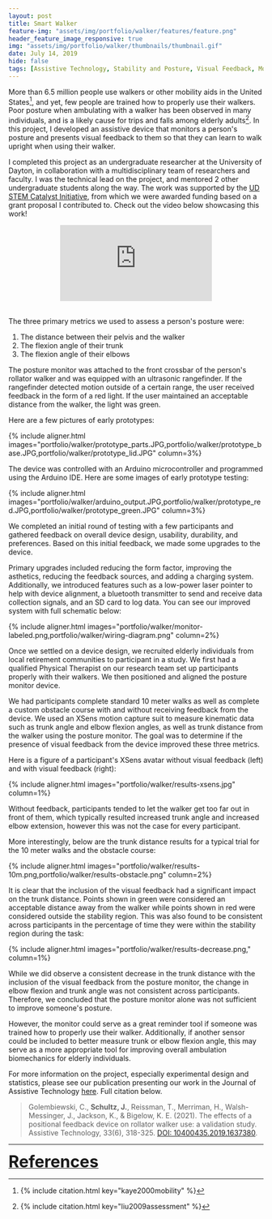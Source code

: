 ```yaml
---
layout: post
title: Smart Walker
feature-img: "assets/img/portfolio/walker/features/feature.png"
header_feature_image_responsive: true
img: "assets/img/portfolio/walker/thumbnails/thumbnail.gif"
date: July 14, 2019
hide: false
tags: [Assistive Technology, Stability and Posture, Visual Feedback, Mobility Aids, Kinematics, Gait, Engineering, Research]
---
```


More than 6.5 million people use walkers or other mobility aids in the United States[^1], and yet, few people are trained how to properly use their walkers. Poor posture when ambulating with a walker has been observed in many individuals, and is a likely cause for trips and falls among elderly adults[^2]. In this project, I developed an assistive device that monitors a person's posture and presents visual feedback to them so that they can learn to walk upright when using their walker.

I completed this project as an undergraduate researcher at the University of Dayton, in collaboration with a multidisciplinary team of researchers and faculty. I was the technical lead on the project, and mentored 2 other undergraduate students along the way. The work was supported by the <a href="https://udayton.edu/stem-catalyst/index.php" target="_blank">UD STEM Catalyst Initiative</a>, from which we were awarded funding based on a grant proposal I contributed to. Check out the video below showcasing this work!

<div class="video_container" align="middle">
    <iframe src="https://www.youtube.com/embed/yrZyfk3cpro" class="video" frameborder="0" gesture="media" allow="encrypted-media" allowfullscreen></iframe>
</div>

<br>

The three primary metrics we used to assess a person's posture were:
<ol>
    <li>The distance between their pelvis and the walker</li>
    <li>The flexion angle of their trunk</li>
    <li>The flexion angle of their elbows</li>
</ol>

The posture monitor was attached to the front crossbar of the person's rollator walker and was equipped with an ultrasonic rangefinder. If the rangefinder detected motion outside of a certain range, the user received feedback in the form of a red light. If the user maintained an acceptable distance from the walker, the light was green.

Here are a few pictures of early prototypes:

{% include aligner.html images="portfolio/walker/prototype_parts.JPG,portfolio/walker/prototype_base.JPG,portfolio/walker/prototype_lid.JPG" column=3%}

The device was controlled with an Arduino microcontroller and programmed using the Arduino IDE. Here are some images of early prototype testing:

{% include aligner.html images="portfolio/walker/arduino_output.JPG,portfolio/walker/prototype_red.JPG,portfolio/walker/prototype_green.JPG" column=3%}

We completed an initial round of testing with a few participants and gathered feedback on overall device design, usability, durability, and preferences. Based on this initial feedback, we made some upgrades to the device.

Primary upgrades included reducing the form factor, improving the asthetics, reducing the feedback sources, and adding a charging system. Additionally, we introduced features such as a low-power laser pointer to help with device alignment, a bluetooth transmitter to send and receive data collection signals, and an SD card to log data. You can see our improved system with full schematic below:

{% include aligner.html images="portfolio/walker/monitor-labeled.png,portfolio/walker/wiring-diagram.png" column=2%}

Once we settled on a device design, we recruited elderly individuals from local retirement communities to participant in a study. We first had a qualified Physical Therapist on our research team set up participants properly with their walkers. We then positioned and aligned the posture monitor device. 

We had participants complete standard 10 meter walks as well as complete a custom obstacle course with and without receiving feedback from the device. We used an XSens motion capture suit to measure kinematic data such as trunk angle and elbow flexion angles, as well as trunk distance from the walker using the posture monitor. The goal was to determine if the presence of visual feedback from the device improved these three metrics.

Here is a figure of a participant's XSens avatar without visual feedback (left) and with visual feedback (right):

{% include aligner.html images="portfolio/walker/results-xsens.jpg" column=1%}

Without feedback, participants tended to let the walker get too far out in front of them, which typically resulted increased trunk angle and increased elbow extension, however this was not the case for every participant.

More interestingly, below are the trunk distance results for a typical trial for the 10 meter walks and the obstacle course:

{% include aligner.html images="portfolio/walker/results-10m.png,portfolio/walker/results-obstacle.png" column=2%}

It is clear that the inclusion of the visual feedback had a significant impact on the trunk distance. Points shown in green were considered an acceptable distance away from the walker while points shown in red were considered outside the stability region. This was also found to be consistent across participants in the percentage of time they were within the stability region during the task:

{% include aligner.html images="portfolio/walker/results-decrease.png," column=1%}

While we did observe a consistent decrease in the trunk distance with the inclusion of the visual feedback from the posture monitor, the change in elbow flexion and trunk angle was not consistent across participants. Therefore, we concluded that the posture monitor alone was not sufficient to improve someone's posture.

However, the monitor could serve as a great reminder tool if someone was trained how to properly use their walker. Additionally, if another sensor could be included to better measure trunk or elbow flexion angle, this may serve as a more appropriate tool for improving overall ambulation biomechanics for elderly individuals.

For more information on the project, especially experimental design and statistics, please see our publication presenting our work in the Journal of Assistive Technology <a href="https://www.tandfonline.com/doi/abs/10.1080/10400435.2019.1637380" target="_blank">here</a>. Full citation below.

> Golembiewski, C., <b>Schultz, J.</b>, Reissman, T., Merriman, H., Walsh-Messinger, J., Jackson, K., & Bigelow, K. E. (2021). The effects of a positional feedback device on rollator walker use: a validation study. Assistive Technology, 33(6), 318-325. <a href="https://doi.org/10.1080/10400435.2019.1637380" target="_blank">DOI: 10400435.2019.1637380</a>.

<hr/>

<p>
    <a id="References"></a>
    <strong><u><font size="+3">References</font></u></strong>
</p>

[^1]: 
    {% include citation.html key="kaye2000mobility" %}

[^2]: 
    {% include citation.html key="liu2009assessment" %}
